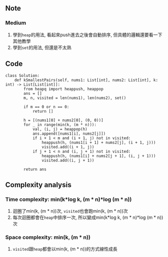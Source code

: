 ## Note
### Medium
1. 學到`heap`的用法, 看起來push進去之後會自動排序, 但具體的邏輯還要看一下其他教學
2. 學到`set`的用法, 但還是不太熟

## Code
    class Solution:
        def kSmallestPairs(self, nums1: List[int], nums2: List[int], k: int) -> List[List[int]]:
            from heapq import heappush, heappop
            ans = []
            m, n, visited = len(nums1), len(nums2), set()
    
            if m == 0 or n == 0:
                return []
            
            h = [(nums1[0] + nums2[0], (0, 0))]
            for _ in range(min(k, (m * n))):
                val, (i, j) = heappop(h)
                ans.append([nums1[i], nums2[j]])
                if i + 1 < m and (i + 1, j) not in visited:
                    heappush(h, (nums1[i + 1] + nums2[j], (i + 1, j)))
                    visited.add((i + 1, j))
                if j + 1 < n and (i, j + 1) not in visited:
                    heappush(h, (nums1[i] + nums2[j + 1], (i, j + 1)))
                    visited.add((i, j + 1))
    
            return ans

## Complexity analysis
### Time complexity: min(k*log k, (m * n)*log (m * n))
1. 迴圈了min(k, (m * n))次, `visited`也會跑min(k, (m * n))次
2. 每次迴圈都會在`heap`中排序一次, 所以變成min(k*log k, (m * n)*log (m * n))次
### Space complexity: min(k, (m * n))
1. `visited`跟`heap`都會以min(k, (m * n))的方式線性成長

